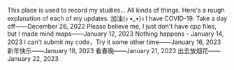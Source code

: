 This place is used to record my studies...
All kinds of things. Here's a rough explanation of each of my updates.
加油(ง •_•)ง
I have COVID-19. Take a day off——December 26, 2022
Please believe me, I just don't have cpp files, but I made mind maps——January 12, 2023
Nothing happens - January 14, 2023
I can't submit my code，Try it some other time——January 16, 2023
新年快乐——January 18, 2023
看春晚——January 21, 2023
出去放烟花——January 22, 2023
